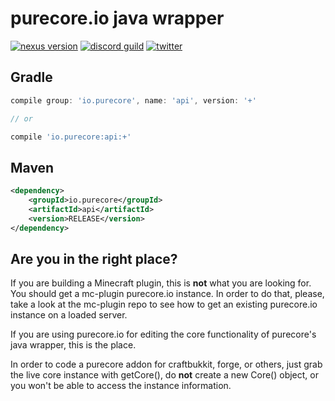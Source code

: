 # purecore.io java wrapper 
[![nexus version](https://img.shields.io/nexus/r/https/oss.sonatype.org/io.purecore/api.svg)](https://repo1.maven.org/maven2/io/purecore/api/)
[![discord guild](https://img.shields.io/discord/622819380958461984.svg)](https://discord.com/invite/CVnQAh?utm_source=Discord%20Widget&utm_medium=Connect)
[![twitter](https://img.shields.io/twitter/follow/purecoreio?style=social&logo=twitter)](https://twitter.com/purecoreio)


## Gradle
```groovy
compile group: 'io.purecore', name: 'api', version: '+'

// or

compile 'io.purecore:api:+'
```

## Maven
```xml
<dependency>
    <groupId>io.purecore</groupId>
    <artifactId>api</artifactId>
    <version>RELEASE</version>
</dependency>
```

## Are you in the right place?

If you are building a Minecraft plugin, this is **not** what you are looking for. You should get a mc-plugin purecore.io instance. In order to do that, please, take a look at the mc-plugin repo to see how to get an existing purecore.io instance on a loaded server.

If you are using purecore.io for editing the core functionality of purecore's java wrapper, this is the place.

In order to code a purecore addon for craftbukkit, forge, or others, just grab the live core instance with getCore(), do **not** create a new Core() object, or you won't be able to access the instance information.
